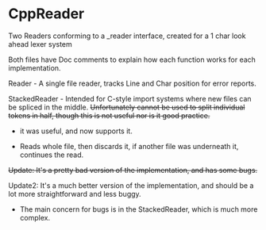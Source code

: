 # CppReader
Two Readers conforming to a _reader interface, created for a 1 char look ahead lexer system

Both files have Doc comments to explain how each function works for each implementation.

Reader - A single file reader, tracks Line and Char position for error reports.

StackedReader - Intended for C-style import systems where new files can be spliced in the middle. ~~Unfortunately cannot be used to split individual tokens in half, though this is not useful nor is it good practice.~~
* it was useful, and now supports it.
- Reads whole file, then discards it, if another file was underneath it, continues the read.

~~Update: It's a pretty bad version of the implementation, and has some bugs.~~

Update2: It's a much better version of the implementation, and should be a lot more straightforward and less buggy.
- The main concern for bugs is in the StackedReader, which is much more complex.
